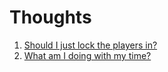 # Thoughts

1. [Should I just lock the players in?](/blg/0001.md)
1. [What am I doing with my time?](/blg/0002.md)